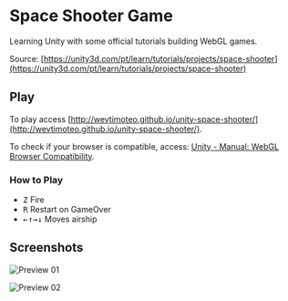 Space Shooter Game
==================

Learning Unity with some official tutorials building WebGL games.

Source: [https://unity3d.com/pt/learn/tutorials/projects/space-shooter](https://unity3d.com/pt/learn/tutorials/projects/space-shooter)

## Play

To play access [http://wevtimoteo.github.io/unity-space-shooter/](http://wevtimoteo.github.io/unity-space-shooter/).

To check if your browser is compatible, access: [Unity - Manual: WebGL Browser Compatibility](http://docs.unity3d.com/Manual/webgl-browsercompatibility.html).

### How to Play

* <kbd>Z</kbd> Fire
* <kbd>R</kbd> Restart on GameOver
* <kbd>←</kbd><kbd>↑</kbd><kbd>→</kbd><kbd>↓</kbd> Moves airship

## Screenshots

![Preview 01](https://raw.githubusercontent.com/wevtimoteo/unity-space-shooter/master/Press/preview_1.png)

![Preview 02](https://raw.githubusercontent.com/wevtimoteo/unity-space-shooter/master/Press/preview_2.png)
